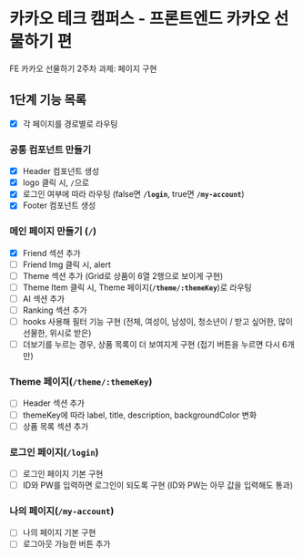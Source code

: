# 카카오 테크 캠퍼스 - 프론트엔드 카카오 선물하기 편

FE 카카오 선물하기 2주차 과제: 페이지 구현

## 1단계 기능 목록

- [x] 각 페이지를 경로별로 라우팅

### 공통 컴포넌트 만들기

- [x] Header 컴포넌트 생성
- [x] logo 클릭 시, `/`으로
- [x] 로그인 여부에 따라 라우팅 (false면 **`/login`**, true면 **`/my-account`**)
- [x] Footer 컴포넌트 생성

### 메인 페이지 만들기 (**`/`**)

- [x] Friend 섹션 추가
- [ ] Friend Img 클릭 시, alert
- [ ] Theme 섹션 추가 (Grid로 상품이 6열 2행으로 보이게 구현)
- [ ] Theme Item 클릭 시, Theme 페이지(**`/theme/:themeKey`**)로 라우팅
- [ ] AI 섹션 추가
- [ ] Ranking 섹션 추가
- [ ] hooks 사용해 필터 기능 구현 (전체, 여성이, 남성이, 청소년이 / 받고 싶어한, 많이 선물한, 위시로 받은)
- [ ] 더보기를 누르는 경우, 상품 목록이 더 보여지게 구현 (접기 버튼을 누르면 다시 6개만)

### Theme 페이지(**`/theme/:themeKey`**)

- [ ] Header 섹션 추가
- [ ] themeKey에 따라 label, title, description, backgroundColor 변화
- [ ] 상품 목록 섹션 추가

### 로그인 페이지(**`/login`**)

- [ ] 로그인 페이지 기본 구현
- [ ] ID와 PW를 입력하면 로그인이 되도록 구현 (ID와 PW는 아무 값을 입력해도 통과)

### 나의 페이지(**`/my-account`**)

- [ ] 나의 페이지 기본 구현
- [ ] 로그아웃 가능한 버튼 추가
